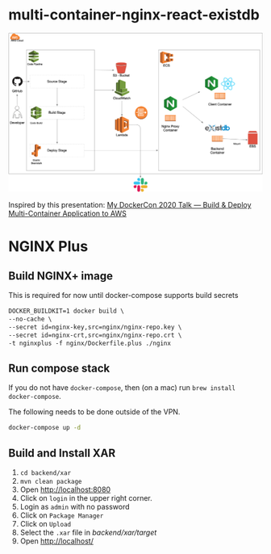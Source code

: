 # multi-container-nginx-react-existdb

![eXist-db%20AWS.png](eXist-db%20AWS.png)

Inspired by this presentation: [My DockerCon 2020 Talk — Build & Deploy Multi-Container Application to AWS](https://medium.com/@outlier.developer/my-dockercon-2020-talk-build-deploy-multi-container-application-to-aws-af64cc5e190d)

# NGINX Plus

## Build NGINX+ image
This is required for now until docker-compose supports build secrets
```
DOCKER_BUILDKIT=1 docker build \
--no-cache \
--secret id=nginx-key,src=nginx/nginx-repo.key \
--secret id=nginx-crt,src=nginx/nginx-repo.crt \
-t nginxplus -f nginx/Dockerfile.plus ./nginx 
```

## Run compose stack

If you do not have `docker-compose`, then (on a mac) run `brew install docker-compose`.

The following needs to be done outside of the VPN.

```bash
docker-compose up -d
```

## Build and Install XAR

1. `cd backend/xar`
2. `mvn clean package`
3. Open [http://localhost:8080](http://localhost:8080)
4. Click on `login` in the upper right corner.
5. Login as `admin` with no password
6. Click on `Package Manager`
7. Click on `Upload`
8. Select the `.xar` file in *backend/xar/target*
9. Open [http://localhost/](http://localhost/)
